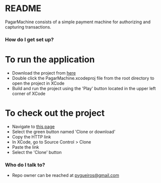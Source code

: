 # README #

PagarMachine consists of a simple payment machine for authorizing and capturing transactions.

### How do I get set up? ###

# To run the application #

* Download the project from [here](https://github.com/paulinhavgueiros/PagarMachine)
* Double click the PagarMachine.xcodeproj file from the root directory to open the project in XCode
* Build and run the project using the 'Play' button located in the upper left corner of XCode

# To check out the project #

* Navigate to [this page](https://github.com/paulinhavgueiros/PagarMachine)
* Select the green button named 'Clone or download' 
* Copy the HTTP link
* In XCode, go to Source Control > Clone
* Paste the link
* Select the 'Clone' button

### Who do I talk to? ###

* Repo owner can be reached at [pvgueiros@gmail.com](pvgueiros@gmail.com)
